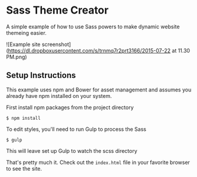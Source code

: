 # Sass Theme Creator

A simple example of how to use Sass powers to make dynamic website themeing easier.

![Example site screenshot](https://dl.dropboxusercontent.com/s/trnmq7r2prt3166/2015-07-22 at 11.30 PM.png)

## Setup Instructions

This example uses npm and Bower for asset management and assumes you already have npm installed on your system.

First install npm packages from the project directory

    $ npm install

To edit styles, you'll need to run Gulp to process the Sass

    $ gulp

This will leave set up Gulp to watch the scss directory

That's pretty much it. Check out the `index.html` file in your favorite browser to see the site.
